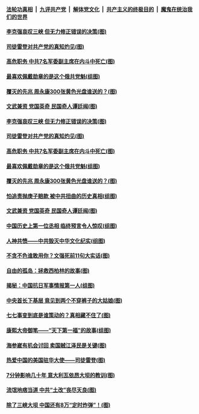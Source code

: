 

####  [法轮功真相](../../../../basic/blob/master/README.md?t=07101831) &nbsp;|&nbsp; [九评共产党](../../../../9ping.md/blob/master/README.md?t=07101831) &nbsp;|&nbsp; [解体党文化](../../../../jtdwh.md/blob/master/README.md?t=07101831)  &nbsp;|&nbsp; [共产主义的终极目的](../../../../gczydzjmd.md/blob/master/README.md?t=07101831) &nbsp;|&nbsp; [魔鬼在统治我们的世界](../../../../mgztzwmdsj.md/blob/master/README.md?t=07101831) 

#### [李克强哀叹三峡 但无力修正错误的决策(图)](../pages/p6/937538.md?t=07101831) 

#### [司徒雷登对共产党的真知灼见(图)](../pages/p6/934960.md?t=07101831) 

#### [高危职务 中共7名军委副主席在内斗中死亡(图)](../pages/p6/937966.md?t=07101831) 

#### [最喜欢佩戴勋章的是这个俄共党魁(组图)](../pages/p6/938666.md?t=07101831) 

#### [覆灭的先兆 周永康300张黄色光盘谁送的？(图)](../pages/p6/938537.md?t=07101831) 

#### [文武兼资 党国英奇 民国奇人谭廷闿(图)](../pages/p6/938512.md?t=07101831) 

#### [李克强哀叹三峡 但无力修正错误的决策(图)](../pages/p6/937538.md?t=07101831) 

#### [司徒雷登对共产党的真知灼见(图)](../pages/p6/934960.md?t=07101831) 

#### [高危职务 中共7名军委副主席在内斗中死亡(图)](../pages/p6/937966.md?t=07101831) 

#### [最喜欢佩戴勋章的是这个俄共党魁(组图)](../pages/p6/938666.md?t=07101831) 

#### [覆灭的先兆 周永康300张黄色光盘谁送的？(图)](../pages/p6/938537.md?t=07101831) 

#### [怕追责抛庚子赔款 被中共扭曲的历史真相(组图)](../pages/p6/938779.md?t=07101831) 

#### [文武兼资 党国英奇 民国奇人谭廷闿(图)](../pages/p6/938512.md?t=07101831) 

#### [中国历史上第一位丞相 临终预言令人惊叹(组图)](../pages/p6/938665.md?t=07101831) 

#### [人神共愤——中共毁灭中华文化纪实(组图)](../pages/p6/938791.md?t=07101831) 

#### [不贪不色谁敢用你？文强死前11句大实话(图)](../pages/p6/938533.md?t=07101831) 

#### [自由的孤岛：拯救西柏林的故事(图)](../pages/p6/938683.md?t=07101831) 

#### [揭秘：中国抗日军事情报第一人(组图)](../pages/p6/938662.md?t=07101831) 

#### [中央首长下基层 竟见到两个不穿裤子的大姑娘(图)](../pages/p6/937961.md?t=07101831) 

#### [七七事变到底是谁策动的？真相藏不住了(图)](../pages/p6/918522.md?t=07101831) 

#### [康熙大帝御笔——“天下第一福”的故事(组图)](../pages/p6/938350.md?t=07101831) 

#### [海参崴有机会讨回 卖国贼江泽民是关键(图)](../pages/p6/938782.md?t=07101831) 

#### [热爱中国的美国驻华大使——司徒雷登(图)](../pages/p6/934961.md?t=07101831) 

#### [7分钟影响几十年 意大利瓦依昂大坝的教训(图)](../pages/p6/937542.md?t=07101831) 

#### [流氓地痞当道 中共“土改”丧尽天良(图)](../pages/p6/937896.md?t=07101831) 

#### [除了三峡大坝 中国还有8万“定时炸弹”！(图)](../pages/p6/937540.md?t=07101831) 

